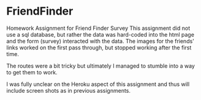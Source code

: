 # FriendFinder
Homework Assignment for Friend Finder Survey
This assignment did not use a sql database, but rather the data was hard-coded into the html page and the form (survey) interacted with the data.  The images for the friends' links worked on the first pass through, but stopped working after the first time.

The routes were a bit tricky but ultimately I managed to stumble into a way to get them to work.

I was fully unclear on the Heroku aspect of this assignment and thus will include screen shots as in previous assignments.
